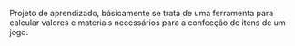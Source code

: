 Projeto de aprendizado, básicamente se trata de uma ferramenta para calcular valores e materiais necessários para a confecção de itens de um jogo.
